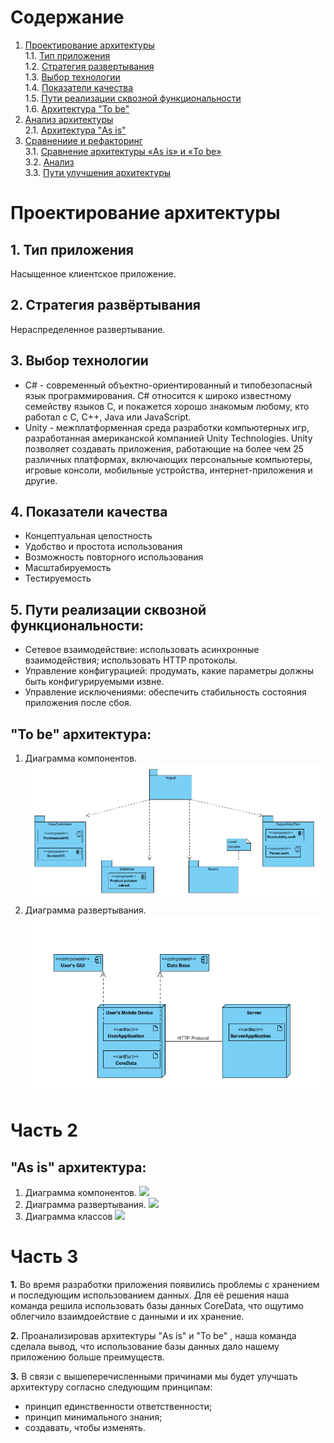 # Содержание
1. [Проектирование архитектуры](#part1)  
1.1. [Тип приложения](#type_app)  
1.2. [Стратегия развертывания](#strategy)   
1.3. [Выбор технологии](#technology)  
1.4. [Показатели качества](#quality_indicator)  
1.5. [Пути реализации сквозной функциональности](#way_implimintation)   
1.6. [Архитектура "To be"](#to_be)  
2. [Анализ архитектуры](#part2)      
2.1. [Архитектура "As is"](#as_is)
3. [Сравнениие и рефакторинг](#part3)   
3.1. [Сравнение архитектуры «As is» и «To be»](#compare)  
3.2. [Анализ](#analysis)   
3.3. [Пути улучшения архитектуры](#way_upgrade)  


<a name="part1"/>

# Проектирование архитектуры

<a name="type_app"/>

## 1.	Тип приложения
Насыщенное клиентское приложение.

<a name="strategy"/>

## 2.	Стратегия развёртывания 
Нераспределенное развертывание.

<a name="technology"/>

## 3. Выбор технологии
  - C# - современный объектно-ориентированный и 
  типобезопасный язык программирования. C# относится к широко известному семейству 
  языков C, и покажется хорошо знакомым любому, кто работал с C, C++, Java или JavaScript.
  - Unity - межплатформенная среда разработки компьютерных игр, разработанная американской
  компанией Unity Technologies. Unity позволяет создавать приложения, работающие на более
  чем 25 различных платформах, включающих персональные компьютеры, игровые консоли, мобильные
  устройства, интернет-приложения и другие.

<a name="quality_indicator"/>

## 4. Показатели качества
  - Концептуальная целостность
  - Удобство и простота использования
  - Возможность повторного использования
  - Масштабируемость
  - Тестируемость
  
  <a name="way_implimintation"/>
  
## 5.  Пути реализации сквозной функциональности: 
  - Сетевое взаимодействие: использовать асинхронные взаимодействия; использовать HTTP протоколы.
  - Управление конфигурацией: продумать, какие параметры должны быть конфигурируемыми извне.
  - Управление исключениями: обеспечить стабильность состояния приложения после сбоя.
  
  <a name="to_be"/>
  
 ## "To be" архитектура:
 1. Диаграмма компонентов.
 ![](https://github.com/pobozhnaya18/Price-Tag/blob/master/Documents/Diagrams/ComponentDiagram_To_Be.PNG)
 2. Диаграмма развертывания.
 ![](https://github.com/pobozhnaya18/Price-Tag/blob/master/Documents/Diagrams/DeploymentDiagram.PNG)
  
 <a name="part2"/>
 
 # Часть 2
 
 <a name="as_is"/>
 
 ## "As is" архитектура:
 1. Диаграмма компонентов.
 ![](https://github.com/RuslanGitelman/Roads_of_Old_Dungeons/blob/master/Diagram/ActualComponents.jpg)
 2. Диаграмма развертывания.
 ![](https://github.com/RuslanGitelman/Roads_of_Old_Dungeons/blob/master/Diagram/ActualDeployment.jpg)
 3. Диаграмма классов
 ![](https://github.com/RuslanGitelman/Roads_of_Old_Dungeons/blob/master/Diagram/ActualClassDiagramm.jpg)
 
 <a name="part3"/>
 
 # Часть 3
 
  <a name="compare"/>
  
**1.** Во время разработки приложения появились проблемы с хранением и последующим использованием данных.
Для её решения наша команда решила использовать базы данных CoreData, что ощутимо облегчило взаимдоействие с данными и их хранение.

 <a name="analysis"/>
 
**2.** Проанализировав архитектуры "As is" и "To be" , наша команда сделала вывод, что использование базы данных дало нашему приложению больше преимуществ.

 <a name="way_upgrade"/>
 
**3.** В связи с вышеперечисленными причинами мы будет улучшать архитектуру согласно следующим принципам:

- принцип единственности ответственности;
- принцип минимального знания;
- cоздавать, чтобы изменять.
